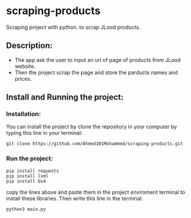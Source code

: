 # scraping-products
Scraping project with python. to scrap JLood products.

## Description:
- The app ask the user to input an url of page of products from JLood website.
- Then the project scrap the page and store the parducts names and prices.

## Install and Running the project:
### Installation:
You can install the project by clone the repository in your computer by typing this line in your terminal:
```
git clone https://github.com/Ahmed101Mohammed/scraping-products.git
```

### Run the project:
```
pip install requests
pip install lxml
pip install bs4
```
copy the lines above and paste them in the project enviroment terminal to install these libraries.
Then write this line in the terminal:
```
python3 main.py
```
